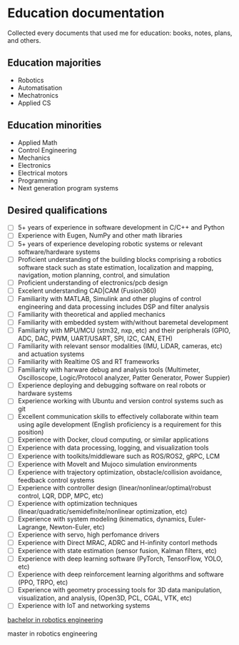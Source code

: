 # Education documentation

Collected every documents that used me for education: books, notes, plans, and others.

## Education majorities

- Robotics
- Automatisation
- Mechatronics
- Applied CS

## Education minorities

- Applied Math
- Control Engineering
- Mechanics
- Electronics
- Electrical motors
- Programming
- Next generation program systems

## Desired qualifications

- [ ] 5+ years of experience in software development in C/C++ and Python
- [ ] Experience with Eugen, NumPy and other math libraries
- [ ] 5+ years of experience developing robotic systems or relevant software/hardware systems
- [ ] Proficient understanding of the building blocks comprising a robotics software stack such as state estimation, localization and mapping, navigation, motion planning, control, and simulation
- [ ] Proficient understanding of electronics/pcb design
- [ ] Excelent understanding CAD|CAM (Fusion360)
- [ ] Familiarity with MATLAB, Simulink and other plugins of control engineering and data processing includes DSP and filter analysis
- [ ] Familiarity with theoretical and applied mechanics
- [ ] Familiarity with embedded system with/without baremetal development
- [ ] Familiarity with MPU/MCU (stm32, nxp, etc) and their peripherals (GPIO, ADC, DAC, PWM, UART/USART, SPI, I2C, CAN, ETH)
- [ ] Familiarity with relevant sensor modalities (IMU, LiDAR, cameras, etc) and actuation systems
- [ ] Familiarity with Realtime OS and RT frameworks
- [ ] Familiarity with harware debug and analysis tools (Multimeter, Oscilloscope, Logic/Protocol analyzer, Patter Generator, Power Suppier)
- [ ] Experience deploying and debugging software on real robots or hardware systems
- [ ] Experience working with Ubuntu and version control systems such as git
- [ ] Excellent communication skills to effectively collaborate within team using agile development (English proficiency is a requirement for this position)
- [ ] Experience with Docker, cloud computing, or similar applications
- [ ] Experience with data processing, logging, and visualization tools
- [ ] Experience with toolkits/middleware such as ROS/ROS2, gRPC, LCM
- [ ] Experience with Movelt and Mujoco simulation environments
- [ ] Experience with trajectory optimization, obstacle/collision avoidance, feedback control systems
- [ ] Experience with controller design (linear/nonlinear/optimal/robust control, LQR, DDP, MPC, etc)
- [ ] Experience with optimization techniques (linear/quadratic/semidefinite/nonlinear optimization, etc)
- [ ] Experience with system modeling (kinematics, dynamics, Euler-Lagrange, Newton-Euler, etc)
- [ ] Experience with servo, high perfomance drivers
- [ ] Experience with Direct MRAC, ADRC and H-infinity contorl methods
- [ ] Experience with state estimation (sensor fusion, Kalman filters, etc)
- [ ] Experience with deep learning software (PyTorch, TensorFlow, YOLO, etc)
- [ ] Experience with deep reinforcement learning algorithms and software (PPO, TRPO, etc)
- [ ] Experience with geometry processing tools for 3D data manipulation, visualization, and analysis, (Open3D, PCL, CGAL, VTK, etc)
- [ ] Experience with IoT and networking systems

[bachelor in robotics engineering](bs_robotics/README.md)

master in robotics engineering 